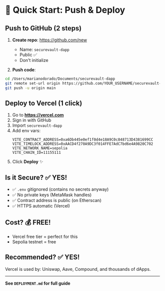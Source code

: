 # 🚀 Quick Start: Push & Deploy

## Push to GitHub (2 steps)

1. **Create repo**: https://github.com/new
   - Name: `securevault-dapp`
   - Public ✅
   - Don't initialize

2. **Push code**:
```bash
cd /Users/marianodorado/Documents/securevault-dapp
git remote set-url origin https://github.com/YOUR_USERNAME/securevault-dapp.git
git push -u origin main
```

## Deploy to Vercel (1 click)

1. Go to **https://vercel.com**
2. Sign in with GitHub
3. Import `securevault-dapp`
4. Add env vars:
   ```
   VITE_CONTRACT_ADDRESS=0xa6Db445e0ef1f0d4e18A9C0c848713D4381699CC
   VITE_TIMELOCK_ADDRESS=0xAACD4f270A9DC3f014FFE7AdC7bd6e4A9820C702
   VITE_NETWORK_NAME=sepolia
   VITE_CHAIN_ID=11155111
   ```
5. Click **Deploy** ✨

## Is it Secure? ✅ YES!

- ✅ `.env` gitignored (contains no secrets anyway)
- ✅ No private keys (MetaMask handles)
- ✅ Contract address is public (on Etherscan)
- ✅ HTTPS automatic (Vercel)

## Cost? 💰 FREE!

- Vercel free tier = perfect for this
- Sepolia testnet = free

## Recommended? ✅ YES!

Vercel is used by: Uniswap, Aave, Compound, and thousands of dApps.

---

**See `DEPLOYMENT.md` for full guide**
